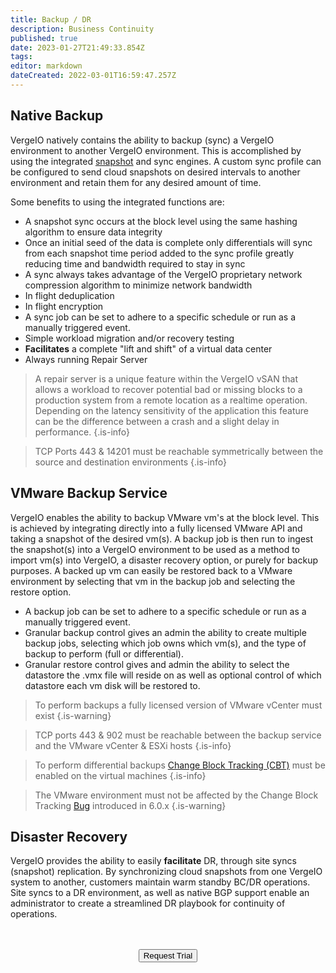 ```yaml
---
title: Backup / DR
description: Business Continuity
published: true
date: 2023-01-27T21:49:33.854Z
tags: 
editor: markdown
dateCreated: 2022-03-01T16:59:47.257Z
---
```


## Native Backup
VergeIO natively contains the ability to backup (sync) a VergeIO environment to another VergeIO environment. This is accomplished by using the integrated [snapshot](/public/snapshots) and sync engines. A custom sync profile can be configured to send cloud snapshots on desired intervals to another environment and retain them for any desired amount of time.

Some benefits to using the integrated functions are:
- A snapshot sync occurs at the block level using the same hashing algorithm to ensure data integrity
- Once an initial seed of the data is complete only differentials will sync from each snapshot time period added to the sync profile greatly reducing time and bandwidth required to stay in sync
- A sync always takes advantage of the VergeIO proprietary network compression algorithm to minimize network bandwidth
- In flight deduplication
- In flight encryption
- A sync job can be set to adhere to a specific schedule or run as a manually triggered event.
- Simple workload migration and/or recovery testing
- **Facilitates** a complete "lift and shift" of a virtual data center
- Always running Repair Server
> A repair server is a unique feature within the VergeIO vSAN that allows a workload to recover potential bad or missing blocks to a production system from a remote location as a realtime operation. Depending on the latency sensitivity of the application this feature can be the difference between a crash and a slight delay in performance.
{.is-info}

> TCP Ports 443 & 14201 must be reachable symmetrically between the source and destination environments
{.is-info}

## VMware Backup Service
VergeIO enables the ability to backup VMware vm's at the block level. This is achieved by integrating directly into a fully licensed VMware API and taking a snapshot of the desired vm(s). A backup job is then run to ingest the snapshot(s) into a VergeIO environment to be used as a  method to import vm(s) into VergeIO, a disaster recovery option, or purely for backup purposes. A backed up vm can easily be restored back to a VMware environment by selecting that vm in the backup job and selecting the restore option.
- A backup job can be set to adhere to a specific schedule or run as a manually triggered event.
- Granular backup control gives an admin the ability to create multiple backup jobs, selecting which job owns which vm(s), and the type of backup to perform (full or differential).
- Granular restore control gives and admin the ability to select the datastore the .vmx file will reside on as well as optional control of which datastore each vm disk will be restored to.

> To perform backups a fully licensed version of VMware vCenter must exist
{.is-warning}

> TCP ports 443 & 902 must be reachable between the backup service and the VMware vCenter & ESXi hosts
{.is-info}

> To perform differential backups [Change Block Tracking (CBT)](https://kb.vmware.com/s/article/1020128) must be enabled on the virtual machines
{.is-info}

> The VMware environment must not be affected by the Change Block Tracking [Bug](https://kb.vmware.com/s/article/2136854) introduced in 6.0.x
{.is-warning}



## Disaster Recovery
VergeIO provides the ability to easily **facilitate** DR, through site syncs (snapshot) replication.  By synchronizing cloud snapshots from one VergeIO system to another, customers maintain warm standby BC/DR operations.
Site syncs to a DR environment, as well as native BGP support enable an administrator to create a streamlined DR playbook for continuity of operations.

<br>
<br>
<div style="text-align:center; margin-bottom:5px">
  <a href="https://www.Verge.io/test-drive#Demo-Section"><button class="button-cta">Request Trial</button></a>
</div>